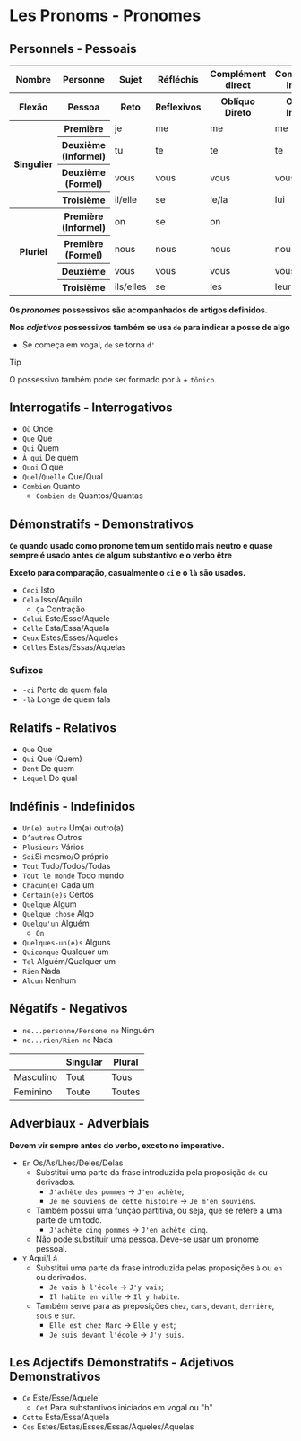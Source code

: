 # Les Pronoms - Pronomes

## Personnels - Pessoais

<table>
    <thead>
        <tr>
            <th>Nombre</th>
            <th>Personne</th>
            <th>Sujet</th>
            <th>Réfléchis</th>
            <th>Complément direct</th>
            <th>Complément Indirect</th>
            <th>Tonique</th>
            <th>Adjectifs Possessifs</th>
            <th>Possessifs</th>
        </tr>
    </thead>
    <tr>
        <th>Flexão</th>
        <th>Pessoa</th>
        <th>Reto</th>
        <th>Reflexivos</th>
        <th>Oblíquo Direto</th>
        <th>Oblíquo Indireto</th>
        <th>Tônico ou disjuntivos</th>
        <th>Adjetivos Possessivos</th>
        <th>Possessivos</th>
    </tr>
    <tr>
        <th rowspan="4">Singulier</th>
        <th>Première</th>
        <td>je</td>
        <td>me</td>
        <td>me</td>
        <td>me</td>
        <td>moi</td>
        <td>mon/ma/mes</td>
        <td>mien/mienne</td>
    </tr>
    <tr>
        <th>Deuxième (Informel)</th>
        <td>tu</td>
        <td>te</td>
        <td>te</td>
        <td>te</td>
        <td>toi</td>
        <td>ton/ta/tes</td>
        <td>tien/tienne</td>
    </tr>
    <tr>
        <th>Deuxième (Formel)</th>
        <td>vous</td>
        <td>vous</td>
        <td>vous</td>
        <td>vous</td>
        <td>vous</td>
        <td>votre/vos</td>
        <td>vôtre</td>
    </tr>
    <tr>
        <th>Troisième</th>
        <td>il/elle</td>
        <td>se</td>
        <td>le/la</td>
        <td>lui</td>
        <td>lui/elle</td>
        <td>son/sa/ses</td>
        <td>sien/sienne</td>
    </tr>
    <tr>
        <th rowspan="4">Pluriel</th>
        <th>Première (Informel)</th>
        <td>on</td>
        <td>se</td>
        <td>on</td>
        <td></td>
        <td></td>
        <td></td>
        <td></td>
    </tr>
    <tr>
        <th>Première (Formel)</th>
        <td>nous</td>
        <td>nous</td>
        <td>nous</td>
        <td>nous</td>
        <td>nous</td>
        <td>notre/nos</td>
        <td>nôtre</td>
    </tr>
    <tr>
        <th>Deuxième</th>
        <td>vous</td>
        <td>vous</td>
        <td>vous</td>
        <td>vous</td>
        <td>vous</td>
        <td>votre/vos</td>
        <td>vôtre</td>
    </tr>
    <tr>
        <th>Troisième</th>
        <td>ils/elles</td>
        <td>se</td>
        <td>les</td>
        <td>leur</td>
        <td>eux/elles</td>
        <td>leur/leurs</td>
        <td>leur</td>
    </tr>
</table>

**Os _pronomes_ possessivos são acompanhados de artigos definidos.**

**Nos _adjetivos_ possessivos também se usa `de` para indicar a posse de algo**

-   Se começa em vogal, `de` se torna `d'`

> [!TIP]
> O possessivo também pode ser formado por `à` + `tônico`.

## Interrogatifs - Interrogativos

-   `Où` Onde
-   `Que` Que
-   `Qui` Quem
-   `À qui` De quem
-   `Quoi` O que
-   `Quel`/`Quelle` Que/Qual
-   `Combien` Quanto
    -   `Combien de` Quantos/Quantas

## Démonstratifs - Demonstrativos

**`Ce` quando usado como pronome tem um sentido mais neutro e quase sempre é usado antes de algum substantivo e o verbo être**

**Exceto para comparação, casualmente o `ci` e o `là` são usados.**

-   `Ceci` Isto
-   `Cela` Isso/Aquilo
    -   `Ça` Contração
-   `Celui` Este/Esse/Aquele
-   `Celle` Esta/Essa/Aquela
-   `Ceux` Estes/Esses/Aqueles
-   `Celles` Estas/Essas/Aquelas

### Sufixos

-   `-ci` Perto de quem fala
-   `-là` Longe de quem fala

## Relatifs - Relativos

-   `Que` Que
-   `Qui` Que (Quem)
-   `Dont` De quem
-   `Lequel` Do qual

## Indéfinis - Indefinidos

-   `Un(e) autre` Um(a) outro(a)
-   `D’autres` Outros
-   `Plusieurs` Vários
-   `Soi`Si mesmo/O próprio
-   `Tout` Tudo/Todos/Todas
-   `Tout le monde` Todo mundo
-   `Chacun(e)` Cada um
-   `Certain(e)s` Certos
-   `Quelque` Algum
-   `Quelque chose` Algo
-   `Quelqu'un` Alguém
    -   `On`
-   `Quelques-un(e)s` Alguns
-   `Quiconque` Qualquer um
-   `Tel` Alguém/Qualquer um
-   `Rien` Nada
-   `Alcun` Nenhum

## Négatifs - Negativos

-   `ne...personne/Persone ne` Ninguém
-   `ne...rien/Rien ne` Nada

|           | Singular | Plural |
| --------- | -------- | ------ |
| Masculino | Tout     | Tous   |
| Feminino  | Toute    | Toutes |

## Adverbiaux - Adverbiais

**Devem vir sempre antes do verbo, exceto no imperativo.**

-   `En` Os/As/Lhes/Deles/Delas
    -   Substitui uma parte da frase introduzida pela proposição `de` ou derivados.
        -   `J'achète des pommes` → `J'en achète`;
        -   `Je me souviens de cette histoire` → `Je m'en souviens`.
    -   Também possui uma função partitiva, ou seja, que se refere a uma parte de um todo.
        -   `J'achète cinq pommes` → `J'en achète cinq`.
    -   Não pode substituir uma pessoa. Deve-se usar um pronome pessoal.
-   `Y` Aqui/Lá
    -   Substitui uma parte da frase introduzida pelas proposições `à` ou `en` ou derivados.
        -   `Je vais à l'école` → `J'y vais`;
        -   `Il habite en ville` → `Il y habite`.
    -   Também serve para as preposições `chez`, `dans`, `devant`, `derrière`, `sous` e `sur`.
        -   `Elle est chez Marc` → `Elle y est`;
        -   `Je suis devant l'école` → `J'y suis`.

## Les Adjectifs Démonstratifs - Adjetivos Demonstrativos

-   `Ce` Este/Esse/Aquele
    -   `Cet` Para substantivos iniciados em vogal ou "h"
-   `Cette` Esta/Essa/Aquela
-   `Ces` Estes/Estas/Esses/Essas/Aqueles/Aquelas
